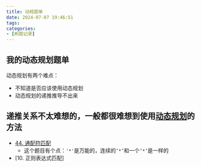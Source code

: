 ```yaml
---
title: 动规题单
date: 2024-07-07 19:46:51
tags:
categories:
- [刷题记录]
---
```


## 我的动态规划题单

动态规划有两个难点：

- 不知道是否应该使用动态规划
- 动态规划的递推推导不出来

## 递推关系不太难想的，一般都很难想到使用<u>动态规划</u>的方法

- [44. 通配符匹配](https://leetcode.cn/problems/wildcard-matching/description/)
    - 这个题目有个点：`'*'`是万能的，连续的`‘*’`和一个`‘*’`是一样的
- [10. 正则表达式匹配]
